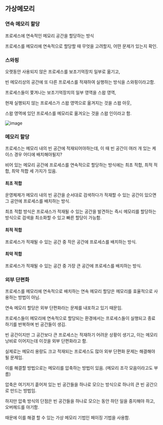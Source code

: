 ## 가상메모리

### 연속 메모리 할당

프로세스에 연속적인 메모리 공간을 할당하는 방식

프로세스를 메모리에 연속적으로 할당할 때 무엇을 고려할지, 어떤 문제가 있는지 확인.

### 스와핑

오랫동안 사용되지 않은 프로세스를 보조기억장치 일부로 옮기고, 

빈 메모리상의 공간에 또 다른 프로세스를 적재하여 실행하는 방식을 스와핑이라고함.

프로세스들이 쫓겨나는 보조기억장치의 일부 영역을 스왑 영역, 

현재 실행되지 않는 프로세스가 스왑 영역으로 옮겨지는 것을 스왑 아웃,

스왑 영역에 있던 프로세스를 메모리로 옮겨오는 것을 스왑 인이라고 함.

![image](https://github.com/wltnthss/learning-cs/assets/60785586/e671b53f-b31e-41de-aa7b-a8753dc757e5)

### 메모리 할당

프로세스는 메모리 내의 빈 공간에 적재되어야하는데, 이 때 빈 공간이 여러 개 있는 케이스 경우 어디에 배치해야될지?

비어 있는 메모리 공간에 프로세스를 연속적으로 할당하는 방식에는 최초 적합, 최적 적합, 최악 적합 세 가지가 있음.

#### 최초 적합 

운영체제가 메모리 내의 빈 공간을 순서대로 검색하다가 적재할 수 있는 공간이 있으면 그 공안에 프로세스를 배치하는 방식.

최초 적합 방식은 프로새스가 적재될 수 있는 공간을 발견하는 즉시 메모리를 할당하는 방식으로 검색을 최소화할 수 있고 빠른 할당이 가능함.

#### 최적 적합

프로세스가 적재될 수 있는 공간 중 작은 공간에 프로세스를 배치하는 방식.

#### 최악 적합

프로세스가 적재될 수 있는 공간 중 가장 큰 공간에 프로세스를 배치하는 방식.

### 외부 단편화

프로세스를 메모리에 연속적으로 배치하는 연속 메모리 할당은 메모리를 효율적으로 사용하는 방법이 아님.

연속 메모리 할당은 외부 단편화라는 문제를 내포하고 있기 때문임.

프로세스들이 메모리에 연속적으로 할당되는 환경에서는 프로세스들이 실행되고 종료하기를 반복하며 빈 공간들이 생김.

빈 공간이지만 그 공간보다 큰 프로세스는 적재하기 어려운 상황이 생기고, 이는 메모리 낭비로 이어지는데 이것을 외부 단편화라고 함.

실제로는 메모리 용량도 크고 적재되는 프로세스도 많아 외부 단편화 문제는 해결해야 될 문제임.

이를 해결할 방법으로는 메모리를 압축하는 방법이 있음. (메모리 조각 모음이라고도 부름)

압축은 여기저기 흩어져 있는 빈 공간들을 하나로 모으는 방식으로 하나의 큰 빈 공간으로 만드는 방법임.

하지만 압축 방식의 단점은 빈 공간들을 하나로 모으는 동안 하던 일을 중지해야 하고, 오버헤드를 야기함.

때문에 이를 해결 할 수 있는 가상 메모리 기법인 페이징 기법을 사용함. 




